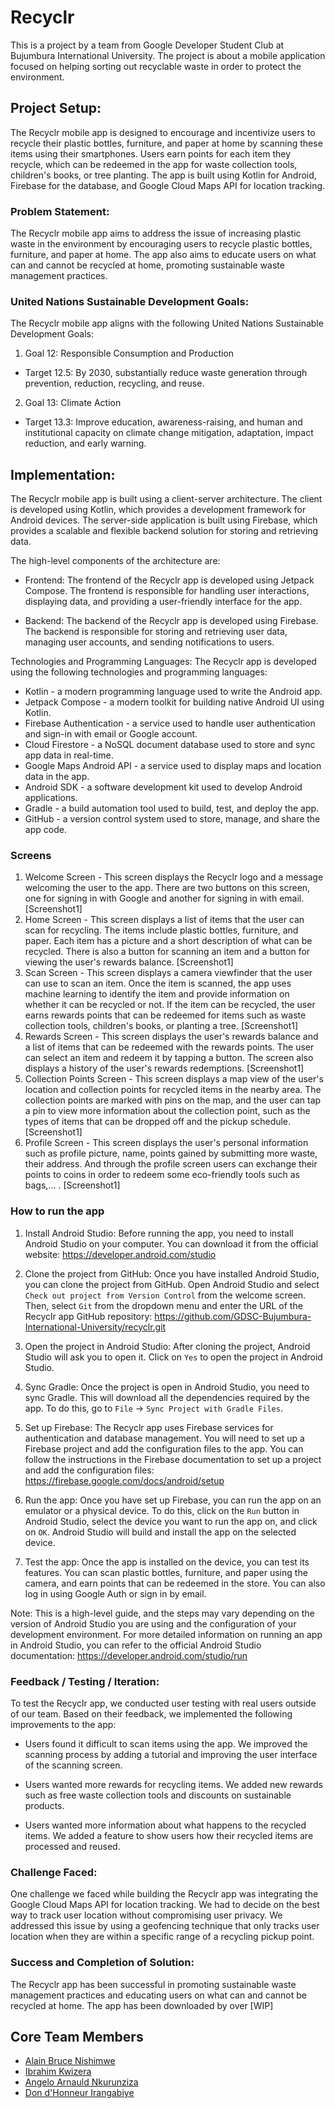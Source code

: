 # Recyclr
[](https://img.shields.io/twitter/follow/gdscbiu)
This is a project by a team from Google Developer Student Club at Bujumbura International University. The project is about a mobile application focused on helping sorting out recyclable waste in order to protect the environment.
## Project Setup:
The Recyclr mobile app is designed to encourage and incentivize users to recycle their plastic bottles, furniture, and paper at home by scanning these items using their smartphones. Users earn points for each item they recycle, which can be redeemed in the app for waste collection tools, children's books, or tree planting. The app is built using Kotlin for Android, Firebase for the database, and Google Cloud Maps API for location tracking.

### Problem Statement:
The Recyclr mobile app aims to address the issue of increasing plastic waste in the environment by encouraging users to recycle plastic bottles, furniture, and paper at home. The app also aims to educate users on what can and cannot be recycled at home, promoting sustainable waste management practices.

### United Nations Sustainable Development Goals:
The Recyclr mobile app aligns with the following United Nations Sustainable Development Goals:

1. Goal 12: Responsible Consumption and Production
- Target 12.5: By 2030, substantially reduce waste generation through prevention, reduction, recycling, and reuse.
2. Goal 13: Climate Action
- Target 13.3: Improve education, awareness-raising, and human and institutional capacity on climate change mitigation, adaptation, impact reduction, and early warning.

## Implementation:
The Recyclr mobile app is built using a client-server architecture. The client is developed using Kotlin, which provides a development framework for Android devices. The server-side application is built using Firebase, which provides a scalable and flexible backend solution for storing and retrieving data.

The high-level components of the architecture are:

- Frontend: The frontend of the Recyclr app is developed using Jetpack Compose. The frontend is responsible for handling user interactions, displaying data, and providing a user-friendly interface for the app.

- Backend: The backend of the Recyclr app is developed using Firebase. The backend is responsible for storing and retrieving user data, managing user accounts, and sending notifications to users.

Technologies and Programming Languages: The Recyclr app is developed using the following technologies and programming languages:

- Kotlin - a modern programming language used to write the Android app.
- Jetpack Compose - a modern toolkit for building native Android UI using Kotlin.
- Firebase Authentication - a service used to handle user authentication and sign-in with email or Google account.
- Cloud Firestore - a NoSQL document database used to store and sync app data in real-time.
- Google Maps Android API - a service used to display maps and location data in the app.
- Android SDK - a software development kit used to develop Android applications.
- Gradle - a build automation tool used to build, test, and deploy the app.
- GitHub - a version control system used to store, manage, and share the app code.
### Screens
1. Welcome Screen - This screen displays the Recyclr logo and a message welcoming the user to the app. There are two buttons on this screen, one for signing in with Google and another for signing in with email.
[Screenshot1]
2. Home Screen - This screen displays a list of items that the user can scan for recycling. The items include plastic bottles, furniture, and paper. Each item has a picture and a short description of what can be recycled. There is also a button for scanning an item and a button for viewing the user's rewards balance.
[Screenshot1]
3. Scan Screen - This screen displays a camera viewfinder that the user can use to scan an item. Once the item is scanned, the app uses machine learning to identify the item and provide information on whether it can be recycled or not. If the item can be recycled, the user earns rewards points that can be redeemed for items such as waste collection tools, children's books, or planting a tree.
[Screenshot1]
4. Rewards Screen - This screen displays the user's rewards balance and a list of items that can be redeemed with the rewards points. The user can select an item and redeem it by tapping a button. The screen also displays a history of the user's rewards redemptions.
[Screenshot1]
5. Collection Points Screen - This screen displays a map view of the user's location and collection points for recycled items in the nearby area. The collection points are marked with pins on the map, and the user can tap a pin to view more information about the collection point, such as the types of items that can be dropped off and the pickup schedule.
[Screenshot1]
6. Profile Screen - This screen displays the user's personal information such as profile picture, name, points gained by submitting more waste, their address. And through the profile screen users can exchange their points to coins in order to redeem some eco-friendly tools such as bags,... .
[Screenshot1]

### How to run the app
1. Install Android Studio: Before running the app, you need to install Android Studio on your computer. You can download it from the official website: https://developer.android.com/studio

2. Clone the project from GitHub: Once you have installed Android Studio, you can clone the project from GitHub. Open Android Studio and select `Check out project from Version Control` from the welcome screen. Then, select `Git` from the dropdown menu and enter the URL of the Recyclr app GitHub repository: https://github.com/GDSC-Bujumbura-International-University/recyclr.git

3. Open the project in Android Studio: After cloning the project, Android Studio will ask you to open it. Click on `Yes` to open the project in Android Studio.

4. Sync Gradle: Once the project is open in Android Studio, you need to sync Gradle. This will download all the dependencies required by the app. To do this, go to `File` -> `Sync Project with Gradle Files`.

5. Set up Firebase: The Recyclr app uses Firebase services for authentication and database management. You will need to set up a Firebase project and add the configuration files to the app. You can follow the instructions in the Firebase documentation to set up a project and add the configuration files: https://firebase.google.com/docs/android/setup

6. Run the app: Once you have set up Firebase, you can run the app on an emulator or a physical device. To do this, click on the `Run` button in Android Studio, select the device you want to run the app on, and click on `OK`. Android Studio will build and install the app on the selected device.

7. Test the app: Once the app is installed on the device, you can test its features. You can scan plastic bottles, furniture, and paper using the camera, and earn points that can be redeemed in the store. You can also log in using Google Auth or sign in by email.

Note: This is a high-level guide, and the steps may vary depending on the version of Android Studio you are using and the configuration of your development environment. For more detailed information on running an app in Android Studio, you can refer to the official Android Studio documentation: https://developer.android.com/studio/run

### Feedback / Testing / Iteration:
To test the Recyclr app, we conducted user testing with real users outside of our team. Based on their feedback, we implemented the following improvements to the app:

- Users found it difficult to scan items using the app. We improved the scanning process by adding a tutorial and improving the user interface of the scanning screen.

- Users wanted more rewards for recycling items. We added new rewards such as free waste collection tools and discounts on sustainable products.

- Users wanted more information about what happens to the recycled items. We added a feature to show users how their recycled items are processed and reused.

### Challenge Faced:
One challenge we faced while building the Recyclr app was integrating the Google Cloud Maps API for location tracking. We had to decide on the best way to track user location without compromising user privacy. We addressed this issue by using a geofencing technique that only tracks user location when they are within a specific range of a recycling pickup point.

### Success and Completion of Solution:
The Recyclr app has been successful in promoting sustainable waste management practices and educating users on what can and cannot be recycled at home. The app has been downloaded by over [WIP]

## Core Team Members
- [Alain Bruce Nishimwe](https://github.com/nishalbruce)
- [Ibrahim Kwizera](https://github.com/ibrahim703042)
- [Angelo Arnauld Nkurunziza](https://github.com/Nkurunziza2001)
- [Don d'Honneur Irangabiye](https://github.com/H0nneur)
